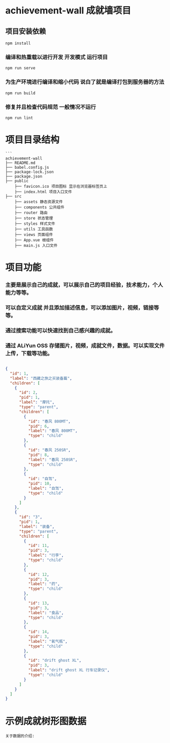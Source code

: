 # achievement-wall 成就墙项目

## 项目安装依赖

```
npm install
```

### 编译和热重载以进行开发 开发模式 运行项目

```
npm run serve
```

### 为生产环境进行编译和缩小代码 说白了就是编译打包到服务器的方法

```
npm run build
```

### 修复并且检查代码规范 一般情况不运行

```
npm run lint
```

# 项目目录结构

    ```
    achievement-wall
    ├── README.md
    ├── babel.config.js
    ├── package-lock.json
    ├── package.json
    ├── public
        ├── favicon.ico 项目图标 显示在浏览器标签页上
        ├── index.html 项目入口文件
    ├── src
        ├── assets 静态资源文件
        ├── components 公共组件
        ├── router 路由
        ├── store 状态管理
        ├── styles 样式文件
        ├── utils 工具函数
        ├── views 页面组件
        ├── App.vue 根组件
        ├── main.js 入口文件

# 项目功能

### 主要是展示自己的成就，可以展示自己的项目经验，技术能力，个人能力等等。

### 可以自定义成就 并且添加描述信息，可以添加图片，视频，链接等等。

### 通过搜索功能可以快速找到自己感兴趣的成就。

### 通过 ALiYun OSS 存储图片，视频，成就文件，数据。可以实现文件上传，下载等功能。


```json

{
  "id": 1,
  "label": "西藏之旅之买装备篇",
  "children": [
    {
      "id": 2,
      "pid": 1,
      "label": "摩托",
      "type": "parent",
      "children": [
        {
          "id": "春风 800MT",
          "pid": 6,
          "label": "春风 800MT",
          "type": "child"
        },
        {
          "id": "春风 250SR",
          "pid": 8,
          "label": "春风 250SR",
          "type": "child"
        },
        {
          "id": "自驾",
          "pid": 10,
          "label": "自驾",
          "type": "child"
        }
      ]
    },
    {
      "id": "3",
      "pid": 1,
      "label": "装备",
      "type": "parent",
      "children": [
        {
          "id": 11,
          "pid": 3,
          "label": "行李",
          "type": "child"
        },
        {
          "id": 12,
          "pid": 3,
          "label": "药",
          "type": "child"
        },
        {
          "id": 13,
          "pid": 3,
          "label": "食品",
          "type": "child"
        },
        {
          "id": 14,
          "pid": 3,
          "label": "氧气瓶",
          "type": "child"
        },
        {
          "id": "drift ghost XL",
          "pid": 3,
          "label": "drift ghost XL 行车记录仪",
          "type": "child"
        }
      ]
    }
  ]
}
```
# 示例成就树形图数据  
```text
关于数据的介绍: 
```